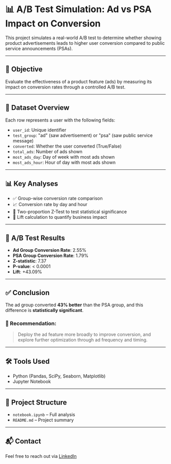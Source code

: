 # 📊 A/B Test Simulation: Ad vs PSA Impact on Conversion

This project simulates a real-world A/B test to determine whether showing product advertisements leads to higher user conversion compared to public service announcements (PSAs).

---

## 🧠 Objective

Evaluate the effectiveness of a product feature (ads) by measuring its impact on conversion rates through a controlled A/B test.

---

## 📁 Dataset Overview

Each row represents a user with the following fields:

- `user_id`: Unique identifier
- `test_group`: "ad" (saw advertisement) or "psa" (saw public service message)
- `converted`: Whether the user converted (True/False)
- `total_ads`: Number of ads shown
- `most_ads_day`: Day of week with most ads shown
- `most_ads_hour`: Hour of day with most ads shown

---

## 📊 Key Analyses

- ✅ Group-wise conversion rate comparison
- 📈 Conversion rate by day and hour
- 🧪 Two-proportion Z-Test to test statistical significance
- 🔼 Lift calculation to quantify business impact

---

## 🧪 A/B Test Results

- **Ad Group Conversion Rate**: 2.55%
- **PSA Group Conversion Rate**: 1.79%
- **Z-statistic**: 7.37  
- **P-value**: < 0.0001  
- **Lift**: +43.09%

---

## ✅ Conclusion

The ad group converted **43% better** than the PSA group, and this difference is **statistically significant**.

### 📌 Recommendation:
> Deploy the ad feature more broadly to improve conversion, and explore further optimization through ad frequency and timing.

---

## 🛠️ Tools Used

- Python (Pandas, SciPy, Seaborn, Matplotlib)
- Jupyter Notebook

---

## 📂 Project Structure

- `notebook.ipynb` – Full analysis
- `README.md` – Project summary

---

## 📬 Contact

Feel free to reach out via [LinkedIn](https://linkedin.com/in/ibrahim-naoun) 
